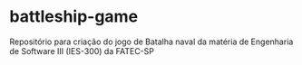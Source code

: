 # battleship-game
Repositório para criação do jogo de Batalha naval da matéria de Engenharia de Software III (IES-300) da FATEC-SP
